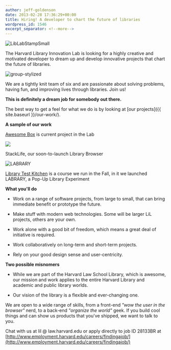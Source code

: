 ```yaml
---
author: jeff-goldenson
date: 2013-02-28 17:36:29+00:00
title: Hiring! A developer to chart the future of libraries
wordpress_id: 1546
excerpt_separator: <!--more-->
---
```


![LibLabStampSmall](https://lil-blog-media.s3.amazonaws.com/2013/02/LibLabStampSmall.png)

The Harvard Library Innovation Lab is looking for a highly creative and motivated developer to dream up and develop innovative projects that chart the future of libraries.

![group-stylized](https://lil-blog-media.s3.amazonaws.com/2013/02/group-stylized.jpg)

We are a tightly knit team of six and are passionate about solving problems, having fun, and improving lives through libraries.  Join us!

**This is definitely a dream job for somebody out there.**

<!--more-->

The best way to get a feel for what we do is by looking at [our projects]({{ site.baseurl }}/our-work/).

**A sample of our work**

[Awesome Box](http://awesomebox.io) is current project in the Lab

![](https://lil-blog-media.s3.amazonaws.com/2013/02/Screen-Shot-2013-02-27-at-5.29.59-PM.png)

StackLife, our soon-to-launch Library Browser

![LABRARY](https://lil-blog-media.s3.amazonaws.com/2013/02/LABRARY.gif)

[Library Test Kitchen](http://librarytestkitchen.org) is a course we run in the Fall, in it we launched LABRARY, a Pop-Up Library Experiment

**What you'll do**

* Work on a range of software projects, from large to small, that can bring immediate benefit or prototype the future.

* Make stuff with modern web technologies.  Some will be larger LiL projects, others are your own.

* Work alone with a good bit of freedom, which means a great deal of initiative is required.

* Work collaboratively on long-term and short-term projects.

* Rely on your good design sense and user-centricity.

**Two possible misnomers**

* While we are part of the Harvard Law School Library, which is awesome, our mission and work applies to the entire Harvard Library and academic and public library worlds.

* Our vision of the library is a flexible and ever-changing one.

We are open to a wide range of skills, from a front-end _"wow the user in the browser"_ nerd, to a back-end _"organize the world"_ geek. If you build cool things and can show us products that you've shipped, we want to talk to you.

Chat with us at lil @ law.harvard.edu or apply directly to job ID 28133BR at [http://www.employment.harvard.edu/careers/findingajob/](http://www.employment.harvard.edu/careers/findingajob/)
